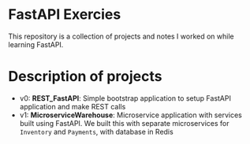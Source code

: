 # FastAPI Exercies

This repository is a collection of projects and notes I worked on while learning FastAPI.

# Description of projects
- v0: **REST_FastAPI**: Simple bootstrap application to setup FastAPI application and make REST calls
- v1: **MicroserviceWarehouse**: Microservice application with services built using FastAPI. We built this with separate microservices for `Inventory` and `Payments`, with database in Redis
